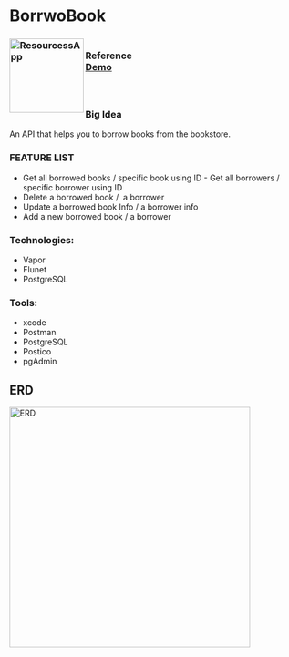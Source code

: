 # BorrwoBook


 <!-- PROJECT LOGO -->
<div>
<h3><img align="left" width="130" height="130" alt="ResourcessApp" src="https://user-images.githubusercontent.com/89946063/212541231-c845727f-1487-4f4f-ad75-86f3bbdc5cea.png"> <br/> Reference <br/>
  <a href="https://vimeo.com/789425500">Demo</a> <br/> <br/> <br/> </h3>   
 </div>   


### Big Idea
An API that helps you to borrow books from the bookstore.

### FEATURE LIST
 - Get all borrowed books / specific book using ID
 - Get all borrowers / specific borrower using ID
 - Delete a borrowed book /  a borrower
 - Update a borrowed book Info / a borrower info
 - Add a new borrowed book / a borrower


### Technologies: 
 - Vapor
 - Flunet
 - PostgreSQL
 
### Tools: 
 - xcode
 - Postman
 - PostgreSQL
 - Postico
 - pgAdmin
 

## ERD 
<p align="center">
</p>
<img width="422" alt="ERD" src="https://user-images.githubusercontent.com/89946063/226659970-fe63aeea-f401-49fd-b8a3-6e0daaca936e.png">
